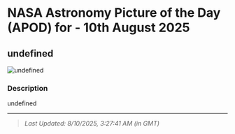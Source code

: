 
# NASA Astronomy Picture of the Day (APOD) for - 10th August 2025
## undefined

![undefined](undefined)

### Description
undefined

---
> _Last Updated: 8/10/2025, 3:27:41 AM (in GMT)_
